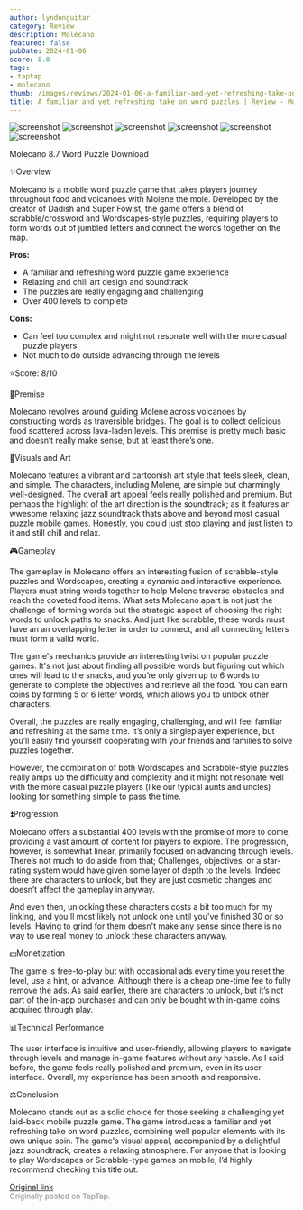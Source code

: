 ```yaml
---
author: lyndonguitar
category: Review
description: Molecano
featured: false
pubDate: 2024-01-06
score: 8.0
tags:
- taptap
- molecano
thumb: /images/reviews/2024-01-06-a-familiar-and-yet-refreshing-take-on-word-puzzles--review---molecano-0.avif
title: A familiar and yet refreshing take on word puzzles | Review - Molecano
---
```


<div class="gallery">
  <img src="/images/reviews/2024-01-06-a-familiar-and-yet-refreshing-take-on-word-puzzles--review---molecano-0.avif" alt="screenshot" />
  <img src="/images/reviews/2024-01-06-a-familiar-and-yet-refreshing-take-on-word-puzzles--review---molecano-1.avif" alt="screenshot" />
  <img src="/images/reviews/2024-01-06-a-familiar-and-yet-refreshing-take-on-word-puzzles--review---molecano-2.avif" alt="screenshot" />
  <img src="/images/reviews/2024-01-06-a-familiar-and-yet-refreshing-take-on-word-puzzles--review---molecano-3.avif" alt="screenshot" />
  <img src="/images/reviews/2024-01-06-a-familiar-and-yet-refreshing-take-on-word-puzzles--review---molecano-4.avif" alt="screenshot" />
  <img src="/images/reviews/2024-01-06-a-familiar-and-yet-refreshing-take-on-word-puzzles--review---molecano-5.avif" alt="screenshot" />
</div>

Molecano
8.7
Word
Puzzle
Download

✨Overview

Molecano is a mobile word puzzle game that takes players journey throughout food and volcanoes with Molene the mole. Developed by the creator of Dadish and Super Fowlst, the game offers a blend of scrabble/crossword and Wordscapes-style puzzles, requiring players to form words out of jumbled letters and connect the words together on the map.


**Pros:**
- A familiar and refreshing word puzzle game experience
- Relaxing and chill art design and soundtrack
- The puzzles are really engaging and challenging
- Over 400 levels to complete



**Cons:**
- Can feel too complex and might not resonate well with the more casual puzzle players
- Not much to do outside advancing through the levels


⭐️Score: 8/10

📖Premise

Molecano revolves around guiding Molene across volcanoes by constructing words as traversible bridges. The goal is to collect delicious food scattered across lava-laden levels. This premise is pretty much basic and doesn’t really make sense, but at least there’s one.

🎨Visuals and Art

Molecano features a vibrant and cartoonish art style that feels sleek, clean, and simple. The characters, including Molene, are simple but charmingly well-designed. The overall art appeal feels really polished and premium. But perhaps the highlight of the art direction is the soundtrack; as it features an wwesome relaxing jazz soundtrack thats above and beyond most casual puzzle mobile games. Honestly, you could just stop playing and just listen to it and still chill and relax.

🎮Gameplay

The gameplay in Molecano offers an interesting fusion of scrabble-style puzzles and Wordscapes, creating a dynamic and interactive experience. Players must string words together to help Molene traverse obstacles and reach the coveted food items. What sets Molecano apart is not just the challenge of forming words but the strategic aspect of choosing the right words to unlock paths to snacks. And just like scrabble, these words must have an an overlapping letter in order to connect, and all connecting letters must form a valid world.

The game's mechanics provide an interesting twist on popular puzzle games. It's not just about finding all possible words but figuring out which ones will lead to the snacks, and you’re only given up to 6 words to generate to complete the objectives and retrieve all the food. You can earn coins by forming 5 or 6 letter words, which allows you to unlock other characters.

Overall, the puzzles are really engaging, challenging, and will feel familiar and refreshing at the same time. It’s only a singleplayer experience, but you’ll easily find yourself cooperating with your friends and families to solve puzzles together.

However, the combination of both Wordscapes and Scrabble-style puzzles really amps up the difficulty and complexity and it might not resonate well with the more casual puzzle players (like our typical aunts and uncles) looking for something simple to pass the time.

⏫Progression

Molecano offers a substantial 400 levels with the promise of more to come, providing a vast amount of content for players to explore. The progression, however, is somewhat linear, primarily focused on advancing through levels. There’s not much to do aside from that; Challenges, objectives, or a star-rating system would have given some layer of depth to the levels. Indeed there are characters to unlock, but they are just cosmetic changes and doesn’t affect the gameplay in anyway.

And even then, unlocking these characters costs a bit too much for my linking, and you'll most likely not unlock one until you've finished 30 or so levels. Having to grind for them doesn't make any sense since there is no way to use real money to unlock these characters anyway.

💵Monetization

The game is free-to-play but with occasional ads every time you reset the level, use a hint, or advance. Although there is a cheap one-time fee to fully remove the ads. As said earlier, there are characters to unlock, but it’s not part of the in-app purchases and can only be bought with in-game coins acquired through play.

📊Technical Performance

The user interface is intuitive and user-friendly, allowing players to navigate through levels and manage in-game features without any hassle. As I said before, the game feels really polished and premium, even in its user interface. Overall, my experience has been smooth and responsive.

⚖️Conclusion

Molecano stands out as a solid choice for those seeking a challenging yet laid-back mobile puzzle game. The game introduces a familiar and yet refreshing take on word puzzles, combining well popular elements with its own unique spin. The game's visual appeal, accompanied by a delightful jazz soundtrack, creates a relaxing atmosphere. For anyone that is looking to play Wordscapes or Scrabble-type games on mobile, I’d highly recommend checking this title out.

[Original link](https://www.taptap.io/post/6787531)<br><span style="font-size: 0.95em; color: #888;">Originally posted on TapTap.</span>
